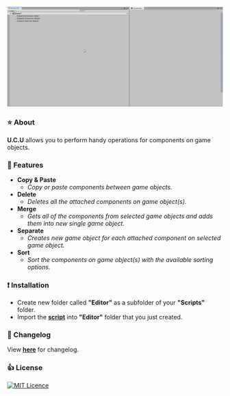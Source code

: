 <p align="center">
  <a href="#"><img src="https://github.com/iozsaygi/unity-component-copier/blob/master/media/showcase.gif"/></a>
</p>

### :star: About
**U.C.U** allows you to perform handy operations for components on game objects.

### :beers: Features
* **Copy & Paste**
    * _Copy or paste components between game objects._
* **Delete** 
    * _Deletes all the attached components on game object(s)._
* **Merge**
    * _Gets all of the components from selected game objects and adds them into new single game object._
* **Separate**
    * _Creates new game object for each attached component on selected game object._
* **Sort**
    * _Sort the components on game object(s) with the available sorting options._

### :heavy_exclamation_mark: Installation
* Create new folder called **"Editor"** as a subfolder of your **"Scripts"** folder.
* Import the **[script](https://github.com/iozsaygi/unity-component-utilities/tree/master/unity-component-utilities/Assets/Scripts/Editor/UCU)** into **"Editor"** folder that you just created.

### :pencil: Changelog
View **[here](https://github.com/iozsaygi/unity-component-copier/blob/master/CHANGELOG.md)** for changelog.

### :thumbsup: License
[![MIT Licence](https://badges.frapsoft.com/os/mit/mit.png?v=103)](https://opensource.org/licenses/mit-license.php)
